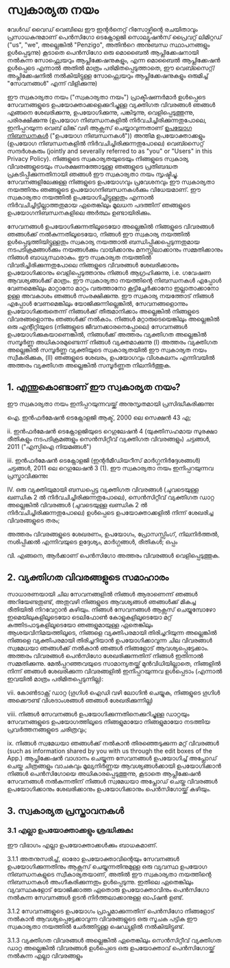 # സ്വകാര്യത നയം

വേൾഡ് വൈഡ് വെബിലെ ഈ ഇന്റർനെറ്റ് റിസോഴ്സിന്റെ രചയിതാവും പ്രസാധകനുമാണ് പെൻസിഗോ ടെക്നോളജി സൊല്യൂഷൻസ് പ്രൈവറ്റ് ലിമിറ്റഡ് ("us", "we", അല്ലെങ്കിൽ "Penzigo", അതിൻറെ അനുബന്ധ സ്ഥാപനങ്ങളും ഉൾപ്പെടുന്നു) കൂടാതെ പെൻസിഗോ ഒരു മൊബൈൽ ആപ്ലിക്കേഷനായി നൽകുന്ന സോഫ്റ്റ്വെയറും ആപ്ലിക്കേഷനുകളും,  എന്ന മൊബൈൽ ആപ്ലിക്കേഷൻ ഉൾപ്പെടെ എന്നാൽ അതിൽ മാത്രം പരിമിതപ്പെടുത്താതെ, ഈ വെബ്സൈറ്റ്/അപ്ലിക്കേഷനിൽ നൽകിയിട്ടുള്ള സോഫ്റ്റ്വെയറും ആപ്ലിക്കേഷനുകളും ഒരുമിച്ച് "സേവനങ്ങൾ" എന്ന് വിളിക്കുന്നു)

ഈ സ്വകാര്യതാ നയം ("സ്വകാര്യതാ നയം") പ്രാക്ടീഷണർമാർ ഉൾപ്പെടെ സേവനങ്ങളുടെ ഉപയോക്താക്കളെക്കുറിച്ചുള്ള വ്യക്തിഗത വിവരങ്ങൾ ഞങ്ങൾ എങ്ങനെ ശേഖരിക്കുന്നു, ഉപയോഗിക്കുന്നു, പങ്കിടുന്നു, വെളിപ്പെടുത്തുന്നു, പരിരക്ഷിക്കുന്നു (ഉപയോഗ നിബന്ധനകളിൽ നിർവചിച്ചിരിക്കുന്നതുപോലെ, ഇനിപ്പറയുന്ന വെബ് ലിങ്ക് വഴി ആക്സസ് ചെയ്യാവുന്നതാണ് [ഉപയോഗ നിബന്ധനകൾ](https://penzigo.com/privacy) ("ഉപയോഗ നിബന്ധനകൾ")) അന്തിമ ഉപയോക്താക്കളും (ഉപയോഗ നിബന്ധനകളിൽ നിർവചിച്ചിരിക്കുന്നതുപോലെ) വെബ്സൈറ്റ് സന്ദർശകരും (jointly and severally referred to as "you" or "Users" in this Privacy Policy). നിങ്ങളുടെ സ്വകാര്യതയുടെയും നിങ്ങളുടെ സ്വകാര്യ വിവരങ്ങളുടെയും സംരക്ഷണത്തോടുള്ള ഞങ്ങളുടെ പ്രതിബദ്ധത പ്രകടിപ്പിക്കുന്നതിനായി ഞങ്ങൾ ഈ സ്വകാര്യതാ നയം സൃഷ്ടിച്ചു. സേവനങ്ങളിലേക്കുള്ള നിങ്ങളുടെ ഉപയോഗവും പ്രവേശനവും ഈ സ്വകാര്യതാ നയത്തിനും ഞങ്ങളുടെ ഉപയോഗനിബന്ധനകൾക്കും വിധേയമാണ്. ഈ സ്വകാര്യതാ നയത്തിൽ ഉപയോഗിച്ചിട്ടുള്ളതും എന്നാൽ നിർവചിച്ചിട്ടില്ലാത്തതുമായ ഏതെങ്കിലും മൂലധന പദത്തിന് ഞങ്ങളുടെ ഉപയോഗനിബന്ധനകളിലെ അർത്ഥം ഉണ്ടായിരിക്കും.

സേവനങ്ങൾ ഉപയോഗിക്കുന്നതിലൂടെയോ അല്ലെങ്കിൽ നിങ്ങളുടെ വിവരങ്ങൾ ഞങ്ങൾക്ക് നൽകുന്നതിലൂടെയോ, നിങ്ങൾ ഈ സ്വകാര്യ നയത്തിൽ ഉൾപ്പെടുത്തിയിട്ടുള്ളതും സ്വകാര്യ നയത്താൽ ബന്ധിപ്പിക്കപ്പെടുന്നതുമായ നടപടിക്രമങ്ങൾക്കും നയങ്ങൾക്കും വായിക്കാനും മനസ്സിലാക്കാനും സമ്മതിക്കാനും നിങ്ങൾ ബാധ്യസ്ഥരാകും. ഈ സ്വകാര്യത നയത്തിൽ വിവരിച്ചിരിക്കുന്നതുപോലെ നിങ്ങളുടെ വിവരങ്ങൾ ശേഖരിക്കാനും ഉപയോഗിക്കാനും വെളിപ്പെടുത്താനും നിങ്ങൾ ആഗ്രഹിക്കുന്നു, i.e. ഗവേഷണ ആവശ്യങ്ങൾക്ക് മാത്രം. ഈ സ്വകാര്യതാ നയത്തിന്റെ നിബന്ധനകൾ എപ്പോൾ വേണമെങ്കിലും മാറ്റാനോ മാറ്റം വരുത്താനോ കൂട്ടിച്ചേർക്കാനോ ഇല്ലാതാക്കാനോ ഉള്ള അവകാശം ഞങ്ങൾ സംരക്ഷിക്കുന്നു. ഈ സ്വകാര്യ നയത്തോട് നിങ്ങൾ എപ്പോൾ വേണമെങ്കിലും യോജിക്കുന്നില്ലെങ്കിൽ, സേവനങ്ങളൊന്നും ഉപയോഗിക്കരുതെന്ന് നിങ്ങൾക്ക് തീരുമാനിക്കാം അല്ലെങ്കിൽ നിങ്ങളുടെ വിവരങ്ങളൊന്നും ഞങ്ങൾക്ക് നൽകാം. നിങ്ങൾ മറ്റാരുടെയെങ്കിലും അല്ലെങ്കിൽ ഒരു എന്റിറ്റിയുടെ (നിങ്ങളുടെ ജീവനക്കാരനെപ്പോലെ) സേവനങ്ങൾ ഉപയോഗിക്കുകയാണെങ്കിൽ, നിങ്ങൾക്ക് അത്തരം വ്യക്തിഗത അല്ലെങ്കിൽ സമ്പൂർണ്ണ അധികാരമുണ്ടെന്ന് നിങ്ങൾ വ്യക്തമാക്കുന്നു (I) അത്തരം വ്യക്തിഗത അല്ലെങ്കിൽ സമ്പൂർണ്ണ വ്യക്തിയുടെ സ്വകാര്യതയിൽ ഈ സ്വകാര്യത നയം സ്വീകരിക്കുക, (II) ഞങ്ങളുടെ ശേഖരം, ഉപയോഗവും വിശകലനം എന്നിവയിൽ അത്തരം വ്യക്തിഗത അല്ലെങ്കിൽ സമ്പൂർണ്ണത നിലനിർത്തുക.

## 1. എന്തുകൊണ്ടാണ് ഈ സ്വകാര്യത നയം?

ഈ സ്വകാര്യതാ നയം ഇനിപ്പറയുന്നവയ്ക്ക് അനുസൃതമായി പ്രസിദ്ധീകരിക്കുന്നുഃ

ഐ. ഇൻഫർമേഷൻ ടെക്നോളജി ആക്ട്, 2000 ലെ സെക്ഷൻ 43 എ;

ii. ഇൻഫർമേഷൻ ടെക്നോളജിയുടെ റെഗുലേഷൻ 4 (യുക്തിസഹമായ സുരക്ഷാ രീതികളും നടപടിക്രമങ്ങളും സെൻസിറ്റീവ് വ്യക്തിഗത വിവരങ്ങളും) ചട്ടങ്ങൾ, 2011 ("എസ്പിഐ നിയമങ്ങൾ")

iii. ഇൻഫർമേഷൻ ടെക്നോളജി (ഇന്റർമീഡിയറീസ് മാർഗ്ഗനിർദ്ദേശങ്ങൾ) ചട്ടങ്ങൾ, 2011 ലെ റെഗുലേഷൻ 3 (1). ഈ സ്വകാര്യതാ നയം ഇനിപ്പറയുന്നവ പ്രസ്താവിക്കുന്നുഃ

IV. ഒരു വ്യക്തിയുമായി ബന്ധപ്പെട്ട വ്യക്തിഗത വിവരങ്ങൾ (ചുവടെയുള്ള ഖണ്ഡിക 2 ൽ നിർവചിച്ചിരിക്കുന്നതുപോലെ), സെൻസിറ്റീവ് വ്യക്തിഗത ഡാറ്റ അല്ലെങ്കിൽ വിവരങ്ങൾ (ചുവടെയുള്ള ഖണ്ഡിക 2 ൽ നിർവചിച്ചിരിക്കുന്നതുപോലെ) ഉൾപ്പെടെ ഉപയോക്താക്കളിൽ നിന്ന് ശേഖരിച്ച വിവരങ്ങളുടെ തരം;

അത്തരം വിവരങ്ങളുടെ ശേഖരണം, ഉപയോഗം, പ്രോസസ്സിംഗ്, നിലനിർത്തൽ, നശിപ്പിക്കൽ എന്നിവയുടെ ഉദ്ദേശ്യം, മാർഗ്ഗങ്ങൾ, രീതികൾ; ഒപ്പം

വി. എങ്ങനെ, ആർക്കാണ് പെൻസിഗോ അത്തരം വിവരങ്ങൾ വെളിപ്പെടുത്തുക.

## 2. വ്യക്തിഗത വിവരങ്ങളുടെ സമാഹാരം

സാധാരണയായി ചില സേവനങ്ങളിൽ നിങ്ങൾ ആരാണെന്ന് ഞങ്ങൾ അറിയേണ്ടതുണ്ട്, അതുവഴി നിങ്ങളുടെ ആവശ്യങ്ങൾ ഞങ്ങൾക്ക് മികച്ച രീതിയിൽ നിറവേറ്റാൻ കഴിയും. നിങ്ങൾ സേവനങ്ങൾ ആക്സസ് ചെയ്യുമ്പോഴോ ഇമെയിലുകളിലൂടെയോ ടെലിഫോൺ കോളുകളിലൂടെയോ മറ്റ് കത്തിടപാടുകളിലൂടെയോ ഞങ്ങളുമായുള്ള ഏതെങ്കിലും ആശയവിനിമയത്തിലൂടെ, നിങ്ങളെ വ്യക്തിപരമായി തിരിച്ചറിയുന്ന അല്ലെങ്കിൽ നിങ്ങളെ വ്യക്തിപരമായി തിരിച്ചറിയാൻ ഉപയോഗിക്കാവുന്ന ചില വിവരങ്ങൾ സ്വമേധയാ ഞങ്ങൾക്ക് നൽകാൻ ഞങ്ങൾ നിങ്ങളോട് ആവശ്യപ്പെട്ടേക്കാം. അത്തരം വിവരങ്ങൾ പെൻസിഗോ ശേഖരിക്കുന്നതിന് നിങ്ങൾ ഇതിനാൽ സമ്മതിക്കുന്നു. മേൽപ്പറഞ്ഞവയുടെ സാമാന്യതയ്ക്ക് മുൻവിധിയില്ലാതെ, നിങ്ങളിൽ നിന്ന് ഞങ്ങൾ ശേഖരിക്കുന്ന വിവരങ്ങളിൽ ഇനിപ്പറയുന്നവ ഉൾപ്പെടാം (എന്നാൽ ഇവയിൽ മാത്രം പരിമിതപ്പെടുന്നില്ല):

vii. കോൺടാക്റ്റ് ഡാറ്റ (ഗൂഗിൾ ഐഡി വഴി ലോഗിൻ ചെയ്യുക, നിങ്ങളുടെ ഗൂഗിൾ അക്കൌണ്ട് വിശദാംശങ്ങൾ ഞങ്ങൾ ശേഖരിക്കുന്നില്ല)

viii. നിങ്ങൾ സേവനങ്ങൾ ഉപയോഗിക്കുന്നതിനെക്കുറിച്ചുള്ള ഡാറ്റയും സേവനങ്ങളുടെ ഉപയോഗത്തിലൂടെ നിങ്ങളുമായോ നിങ്ങളുമായോ നടത്തിയ പ്രവർത്തനങ്ങളുടെ ചരിത്രവും;

ix. നിങ്ങൾ സ്വമേധയാ ഞങ്ങൾക്ക് നൽകാൻ തിരഞ്ഞെടുക്കുന്ന മറ്റ് വിവരങ്ങൾ (such as information shared by you with us through the edit boxes of the App.) ആപ്ലിക്കേഷൻ വാഗ്ദാനം ചെയ്യുന്ന സേവനങ്ങൾ ഉപയോഗിച്ച് അപ്ലോഡ് ചെയ്ത ചിത്രങ്ങളും വാചകവും മൂല്യനിർണ്ണയ ആവശ്യങ്ങൾക്കായി ഉപയോഗിക്കാൻ നിങ്ങൾ പെൻസിഗോയെ അധികാരപ്പെടുത്തുന്നു, കൂടാതെ ആപ്ലിക്കേഷൻ സേവനങ്ങൾ നൽകുന്നതിന് നിങ്ങൾ സ്വമേധയാ അപ്ലോഡ് ചെയ്ത വിവരങ്ങൾ ഉപയോഗിക്കാനും ശേഖരിക്കാനും ഉപയോഗിക്കാനും പെൻസിഗോയ്ക്ക് കഴിയും.

## 3. സ്വകാര്യത പ്രസ്താവനകൾ

### 3.1 എല്ലാ ഉപയോക്താക്കളും ശ്രദ്ധിക്കുകഃ

ഈ വിഭാഗം എല്ലാ ഉപയോക്താക്കൾക്കും ബാധകമാണ്.

3.1.1 അതനുസരിച്ച്, ഓരോ ഉപയോക്താവിന്റെയും സേവനങ്ങൾ ഉപയോഗിക്കുന്നതിനും ആക്സസ് ചെയ്യുന്നതിനുമുള്ള ഒരു വ്യവസ്ഥ ഉപയോഗ നിബന്ധനകളുടെ സ്വീകാര്യതയാണ്, അതിൽ ഈ സ്വകാര്യതാ നയത്തിന്റെ നിബന്ധനകൾ അംഗീകരിക്കുന്നതും ഉൾപ്പെടുന്നു. ഇതിലെ ഏതെങ്കിലും വ്യവസ്ഥകളോട് യോജിക്കാത്ത ഏതൊരു ഉപയോക്താവിനും പെൻസിഗോ നൽകുന്ന സേവനങ്ങൾ ഉടൻ നിർത്തലാക്കാനുള്ള ഓപ്ഷൻ ഉണ്ട്. 

3.1.2 സേവനങ്ങളുടെ ഉപയോഗം പ്രാപ്തമാക്കുന്നതിന് പെൻസിഗോ നിങ്ങളോട് നൽകാൻ ആവശ്യപ്പെട്ടേക്കാവുന്ന വിവരങ്ങളുടെ ഒരു സൂചക പട്ടിക ഈ സ്വകാര്യതാ നയത്തിൽ ചേർത്തിട്ടുള്ള ഷെഡ്യൂളിൽ നൽകിയിട്ടുണ്ട്.

3.1.3 വ്യക്തിഗത വിവരങ്ങൾ അല്ലെങ്കിൽ ഏതെങ്കിലും സെൻസിറ്റീവ് വ്യക്തിഗത ഡാറ്റ അല്ലെങ്കിൽ വിവരങ്ങൾ ഉൾപ്പെടെ ഒരു ഉപയോക്താവ് പെൻസിഗോയ്ക്ക് നൽകുന്ന എല്ലാ വിവരങ്ങളും 